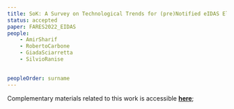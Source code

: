 ```yaml
---
title: SoK: A Survey on Technological Trends for (pre)Notified eIDAS Electronic Identity Schemes
status: accepted
paper: FARES2022_EIDAS
people:
    - AmirSharif
    - RobertoCarbone
    - GiadaSciarretta
    - SilvioRanise
    

peopleOrder: surname
---
```


Complementary materials related to this work is accessible [**here**](https://sites.google.com/fbk.eu/eidas-survey/home);
